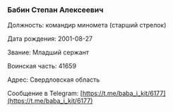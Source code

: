 ### Бабин Степан Алексеевич

Должность: командир миномета (старший стрелок)

Дата рождения: 2001-08-27

Звание: Младший сержант

Воинская часть: 41659

Адрес: Свердловская область

Сообщение в Telegram: [https://t.me/baba_i_kit/6177](https://t.me/baba_i_kit/6177)

